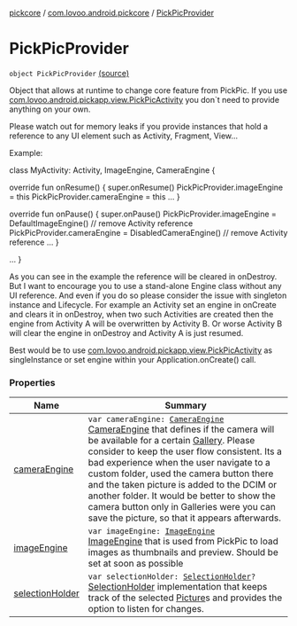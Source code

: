 [pickcore](../../index.md) / [com.lovoo.android.pickcore](../index.md) / [PickPicProvider](./index.md)

# PickPicProvider

`object PickPicProvider` [(source)](https://github.com/lovoo/android-pickpic/blob/master/pickcore/src/main/kotlin/com/lovoo/android/pickcore/PickPicProvider.kt#L47)

Object that allows at runtime to change core feature from PickPic.
If you use [com.lovoo.android.pickapp.view.PickPicActivity](#) you don`t need to provide anything on your own.

Please watch out for memory leaks if you provide instances that hold a reference
to any UI element such as Activity, Fragment, View...

Example:

class MyActivity: Activity, ImageEngine, CameraEngine {

override fun onResume() {
    super.onResume()
    PickPicProvider.imageEngine = this
    PickPicProvider.cameraEngine = this
    ...
}

override fun onPause() {
    super.onPause()
    PickPicProvider.imageEngine = DefaultImageEngine() // remove Activity reference
    PickPicProvider.cameraEngine = DisabledCameraEngine() // remove Activity reference
    ...
}

...
}

As you can see in the example the reference will be cleared in onDestroy.
But I want to encourage you to use a stand-alone Engine class without any UI reference.
And even if you do so please consider the issue with singleton instance and Lifecycle.
For example an Activity set an engine in onCreate and clears it in onDestroy, when two
such Activities are created then the engine from Activity A will be overwritten by Activity B.
Or worse Activity B will clear the engine in onDestroy and Activity A is just resumed.

Best would be to use [com.lovoo.android.pickapp.view.PickPicActivity](#) as singleInstance
or set engine within your Application.onCreate() call.

### Properties

| Name | Summary |
|---|---|
| [cameraEngine](camera-engine.md) | `var cameraEngine: `[`CameraEngine`](../../com.lovoo.android.pickcore.contract/-camera-engine/index.md)<br>[CameraEngine](../../com.lovoo.android.pickcore.contract/-camera-engine/index.md) that defines if the camera will be available for a certain [Gallery](#). Please consider to keep the user flow consistent. Its a bad experience when the user navigate to a custom folder, used the camera button there and the taken picture is added to the DCIM or another folder. It would be better to show the camera button only in Galleries were you can save the picture, so that it appears afterwards. |
| [imageEngine](image-engine.md) | `var imageEngine: `[`ImageEngine`](../../com.lovoo.android.pickcore.contract/-image-engine/index.md)<br>[ImageEngine](../../com.lovoo.android.pickcore.contract/-image-engine/index.md) that is used from PickPic to load images as thumbnails and preview. Should be set at soon as possible |
| [selectionHolder](selection-holder.md) | `var selectionHolder: `[`SelectionHolder`](../../com.lovoo.android.pickcore.contract/-selection-holder/index.md)`?`<br>[SelectionHolder](../../com.lovoo.android.pickcore.contract/-selection-holder/index.md) implementation that keeps track of the selected [Picture](#)s and provides the option to listen for changes. |
